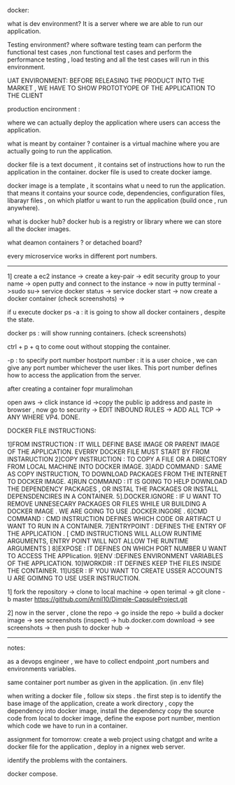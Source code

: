docker:


what is dev environment?
It is a server where we are able to run our application.

Testing environment?
where software testing team can perform the functional test cases ,non functional test cases and perform the performance testing , load testing and all the test cases will run in this environment.

UAT ENVIRONMENT:
BEFORE RELEASING THE PRODUCT INTO THE MARKET , WE HAVE TO SHOW PROTOTYOPE OF THE APPLICATION TO THE CLIENT

production encironment :

where we can actually deploy the application where users can access the application.

what is meant by container ?
container is a virtual machine where you are actually going to run the application.

docker file is a text document , it contains set of instructions how to run the application in the container.
docker file is used to create docker iamge.

docker image is a template , it scontains what u need to run the application. that means it contains your source code, dependencies, configuration files, libarayr files , on which platfor u want to run the application (build once , run anywhere).

what is docker hub?
docker hub is a registry or library where we can store all the docker images.

what deamon containers ? or detached board?

every microservice works in different port numbers.

__________________________________________________________________________________________________________________________________________

1] create a ec2 instance -> create a key-pair -> edit security group to your name -> open putty and connect to the instance -> now in putty terminal ->sudo su-> service docker status -> service docker start -> now create a docker container (check screenshots) ->

if u execute docker ps -a : it is going to show all docker containers , despite the state.

docker ps : will show running containers.
(check screenshots)

ctrl + p + q to come oout without stopping the container.

-p : to specify port number
hostport number : it is a user choice , we can give any port number whichever the user likes.
This port number defines how to access the application from the server.

after creating a container fopr muralimohan 

open aws -> click instance id ->copy the public ip address and paste in browser , now go to security -> EDIT INBOUND RULES -> ADD ALL TCP -> ANY WHERE VP4. DONE.




DOCKER FILE INSTRUCTIONS:

1]FROM INSTRUCTION : IT WILL DEFINE BASE IMAGE OR PARENT IMAGE OF THE APPLICATION. EVERRY DOCKER FILE MUST START BY FROM INSTARUCTION
2]COPY INSTRUCTION : TO COPY A FILE OR A DIRECTORY FROM LOCAL MACHINE INTO DOCKER IMAGE.
3]ADD COMMAND : SAME AS COPY INSTRUCTION, TO DOWNLOAD PACKAGES FROM THE INTERNET TO DOCKER IMAGE.
4]RUN COMMAND : IT IS GOING TO HELP DOWNLOAD THE DEPENDENCY PACKAGES , OR INSTAL THE PACKAGES OR INSTALL DEPENSDENCIRES IN A CONTAINER.
5].DOCKER.IGNORE  : IF U WANT TO REMOVE UNNESECARY PACKAGES OR FILES WHILE UR BUILDING A DOCKER IMAGE . WE ARE GOING TO USE .DOCKER.INGORE .
6]CMD COMMAND : CMD INSTRUCTION DEFINES WHICH CODE OR ARTIFACT U WANT TO RUN IN A CONTAINER.
7]ENTRYPOINT : DEFINES THE ENTRY OF THE APPLICATION . [ CMD INSTRUCTIONS WILL ALLOW RUNTIME ARGUMENTS, ENTRY POINT WILL NOT ALLOW THE RUNTIME ARGUMENTS ]
8]EXPOSE : IT DEFINES ON WHICH PORT NUMBER U WANT TO ACCESS THE APPlication.
9]ENV :DEFINES ENVIRONMENT VARIABLES OF THE APPLICATION.
10]WORKDIR : IT DEFINES KEEP THE FILES INSIDE THE CONTAINER.
11]USER : IF YOU WANT TO CREATE USSER ACCOUNTS U ARE GOIMNG TO USE USER INSTRUCTION.


1] fork the repository -> clone to local machine -> open terimal -> git clone -b master https://github.com/Arnil10/Dimple-CapsuleProject.git

2] now in the server , clone the repo -> go inside the repo -> build a docker image -> see screenshots (inspect) -> hub.docker.com download -> see screenshots -> then push to docker hub -> 



__________________________________________________________________________________________________________________________________________

notes:

as a devops engineer , we have to collect endpoint ,port numbers and environments variables.

same container port number as given in the application. (in .env file)

when writing a docker file , follow six steps . 
the first step is to identify the base image of the application,
create a work directory , 
copy the dependency into docker image,
install the dependency 
copy the source code from local to docker image,
define the expose port number,
mention which code we have to run in a container.





assignment for tomorrow:  create a web project using chatgpt and write a docker file for the application , deploy in a nignex web server.

identify the problems with the containers.

docker compose.


